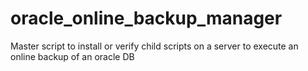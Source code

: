 # oracle_online_backup_manager
Master script to install or verify child scripts on a server to execute an online backup of an oracle DB
